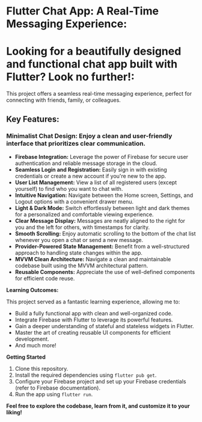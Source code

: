 # Flutter Chat App: A Real-Time Messaging Experience:

# Looking for a beautifully designed and functional chat app built with Flutter? Look no further!:

This project offers a seamless real-time messaging experience, perfect for connecting with friends, family, or colleagues.

## Key Features:

###  Minimalist Chat Design: Enjoy a clean and user-friendly interface that prioritizes clear communication.
* **Firebase Integration:** Leverage the power of Firebase for secure user authentication and reliable message storage in the cloud.
* **Seamless Login and Registration:** Easily sign in with existing credentials or create a new account if you're new to the app.
* **User List Management:** View a list of all registered users (except yourself) to find who you want to chat with.
* **Intuitive Navigation:** Navigate between the Home screen, Settings, and Logout options with a convenient drawer menu.
* **Light & Dark Mode:** Switch effortlessly between light and dark themes for a personalized and comfortable viewing experience.
* **Clear Message Display:** Messages are neatly aligned to the right for you and the left for others, with timestamps for clarity.
* **Smooth Scrolling:** Enjoy automatic scrolling to the bottom of the chat list whenever you open a chat or send a new message.
* **Provider-Powered State Management:** Benefit from a well-structured approach to handling state changes within the app.
* **MVVM Clean Architecture:** Navigate a clean and maintainable codebase built using the MVVM architectural pattern.
* **Reusable Components:** Appreciate the use of well-defined components for efficient code reuse.

**Learning Outcomes:**

This project served as a fantastic learning experience, allowing me to:

* Build a fully functional app with clean and well-organized code.
* Integrate Firebase with Flutter to leverage its powerful features.
* Gain a deeper understanding of stateful and stateless widgets in Flutter.
* Master the art of creating reusable UI components for efficient development.
* And much more!

**Getting Started**

1. Clone this repository.
2. Install the required dependencies using `flutter pub get`.
3. Configure your Firebase project and set up your Firebase credentials (refer to Firebase documentation).
4. Run the app using `flutter run`.

**Feel free to explore the codebase, learn from it, and customize it to your liking!**
